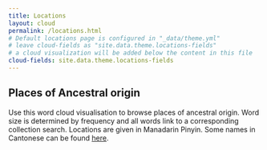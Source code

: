 ```yaml
---
title: Locations
layout: cloud
permalink: /locations.html
# Default locations page is configured in "_data/theme.yml"
# leave cloud-fields as "site.data.theme.locations-fields"
# a cloud visualization will be added below the content in this file
cloud-fields: site.data.theme.locations-fields
---
```


## Places of Ancestral origin

Use this word cloud visualisation to browse places of ancestral origin.
Word size is determined by frequency and all words link to a corresponding collection search.
Locations are given in Manadarin Pinyin. Some names in Cantonese can be found [here](https://cafhov.github.io/chinesegraves/headstone.html).
